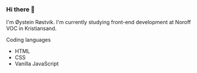 ### Hi there 👋

I'm Øystein Røstvik. I'm currently studying front-end development at Noroff VOC in Kristiansand. 

Coding languages
* HTML
* CSS
* Vanilla JavaScript

<!--
**Tanix98/Tanix98** is a ✨ _special_ ✨ repository because its `README.md` (this file) appears on your GitHub profile.

Here are some ideas to get you started:

- 🔭 I’m currently working on ...
- 🌱 I’m currently learning ...
- 👯 I’m looking to collaborate on ...
- 🤔 I’m looking for help with ...
- 💬 Ask me about ...
- 📫 How to reach me: ...
- 😄 Pronouns: ...
- ⚡ Fun fact: ...
-->
